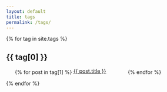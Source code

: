 ```yaml
---
layout: default
title: tags
permalink: /tags/
---
```

<html>
    <style>
        .li-expo-posts {
            display: inline-block;
            width: 30%;
            text-overflow: ellipsis;
            white-space: nowrap;
            overflow:hidden;
        }
    </style>
<body>
    <div class="tags-expo">
        <div class="tags-expo-section">
            {% for tag in site.tags %}
            <h2 id="{{ tag[0] | slugify }}">{{ tag[0] }}</h2>
            <ul class="tags-expo-posts">
                {% for post in tag[1] %}
                <a href="{{ site.baseurl }}{{ post.url }}" class="li-expo-posts">
                    <li>
                        {{ post.title }}
                    </li>
                </a>
                {% endfor %}
            </ul>
            {% endfor %}
        </div>
    </div>
</body>

</html>
